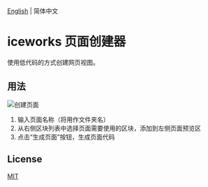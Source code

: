 [English](./README.md) | 简体中文

# iceworks 页面创建器

使用低代码的方式创建网页视图。

## 用法

![创建页面](https://img.alicdn.com/tfs/TB1mdpDJKT2gK0jSZFvXXXnFXXa-960-600.gif)

1. 输入页面名称（将用作文件夹名）
2. 从右侧区块列表中选择页面需要使用的区块，添加到左侧页面预览区
3. 点击“生成页面”按钮，生成页面代码

## License

[MIT](./LICENSE)
